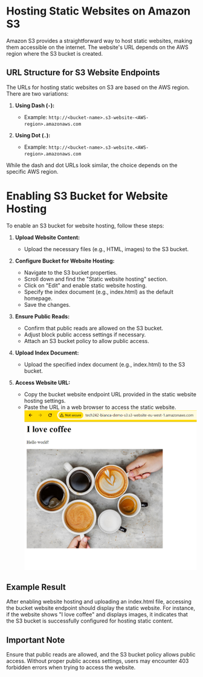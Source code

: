 # Hosting Static Websites on Amazon S3

Amazon S3 provides a straightforward way to host static websites, making them accessible on the internet. The website's URL depends on the AWS region where the S3 bucket is created.

## URL Structure for S3 Website Endpoints

The URLs for hosting static websites on S3 are based on the AWS region. There are two variations:

1. **Using Dash (`-`):**
   - Example: `http://<bucket-name>.s3-website-<AWS-region>.amazonaws.com`

2. **Using Dot (`.`):**
   - Example: `http://<bucket-name>.s3-website.<AWS-region>.amazonaws.com`

While the dash and dot URLs look similar, the choice depends on the specific AWS region.

# Enabling S3 Bucket for Website Hosting

To enable an S3 bucket for website hosting, follow these steps:

1. **Upload Website Content:**
   - Upload the necessary files (e.g., HTML, images) to the S3 bucket.

2. **Configure Bucket for Website Hosting:**
   - Navigate to the S3 bucket properties.
   - Scroll down and find the "Static website hosting" section.
   - Click on "Edit" and enable static website hosting.
   - Specify the index document (e.g., index.html) as the default homepage.
   - Save the changes.

3. **Ensure Public Reads:**
   - Confirm that public reads are allowed on the S3 bucket.
   - Adjust block public access settings if necessary.
   - Attach an S3 bucket policy to allow public access.

4. **Upload Index Document:**
   - Upload the specified index document (e.g., index.html) to the S3 bucket.

5. **Access Website URL:**
   - Copy the bucket website endpoint URL provided in the static website hosting settings.
   - Paste the URL in a web browser to access the static website.
![Index Outcome](<../../readme-images/S3/index outcome.png>)

## Example Result

After enabling website hosting and uploading an index.html file, accessing the bucket website endpoint should display the static website. For instance, if the website shows "I love coffee" and displays images, it indicates that the S3 bucket is successfully configured for hosting static content.

## Important Note

Ensure that public reads are allowed, and the S3 bucket policy allows public access. Without proper public access settings, users may encounter 403 forbidden errors when trying to access the website.


